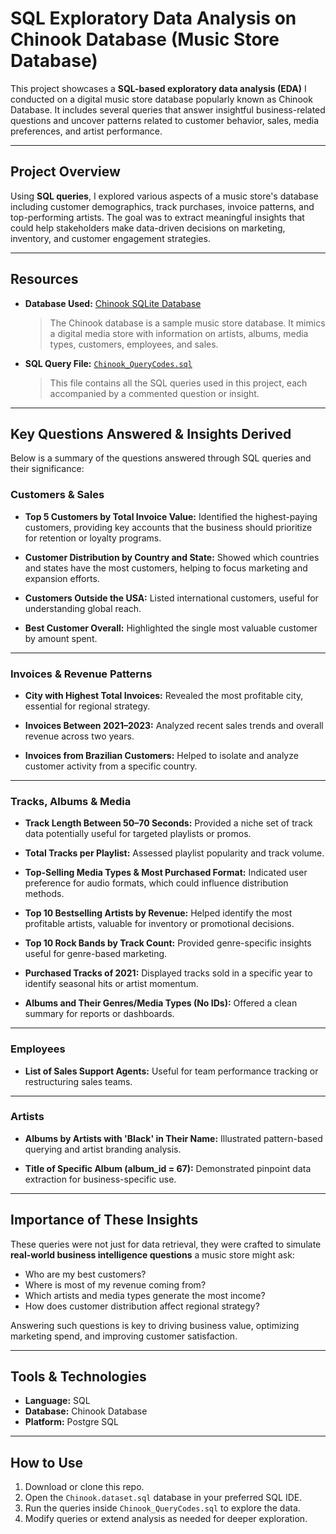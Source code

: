 # SQL Exploratory Data Analysis on Chinook Database (Music Store Database)
This project showcases a **SQL-based exploratory data analysis (EDA)** I conducted on a digital music store database popularly known as Chinook Database. It includes several queries that answer insightful business-related questions and uncover patterns related to customer behavior, sales, media preferences, and artist performance.

---

## Project Overview

Using **SQL queries**, I explored various aspects of a music store's database including customer demographics, track purchases, invoice patterns, and top-performing artists. The goal was to extract meaningful insights that could help stakeholders make data-driven decisions on marketing, inventory, and customer engagement strategies.

---

## Resources

* **Database Used:** [Chinook SQLite Database](https://github.com/Abiola-Gbolahan/Data-Analysis/blob/main/SQL%20EDA%20on%20Chinook%20Database/Chinook_dataset.sql)

  > The Chinook database is a sample music store database. It mimics a digital media store with information on artists, albums, media types, customers, employees, and sales.

* **SQL Query File:** [`Chinook_QueryCodes.sql`](https://github.com/Abiola-Gbolahan/Data-Analysis/blob/main/SQL%20EDA%20on%20Chinook%20Database/Chinook_QueryCodes.sql)

  > This file contains all the SQL queries used in this project, each accompanied by a commented question or insight.

---

## Key Questions Answered & Insights Derived

Below is a summary of the questions answered through SQL queries and their significance:

### Customers & Sales

* **Top 5 Customers by Total Invoice Value:**
  Identified the highest-paying customers, providing key accounts that the business should prioritize for retention or loyalty programs.

* **Customer Distribution by Country and State:**
  Showed which countries and states have the most customers, helping to focus marketing and expansion efforts.

* **Customers Outside the USA:**
  Listed international customers, useful for understanding global reach.

* **Best Customer Overall:**
  Highlighted the single most valuable customer by amount spent.

---

### Invoices & Revenue Patterns

* **City with Highest Total Invoices:**
  Revealed the most profitable city, essential for regional strategy.

* **Invoices Between 2021–2023:**
  Analyzed recent sales trends and overall revenue across two years.

* **Invoices from Brazilian Customers:**
  Helped to isolate and analyze customer activity from a specific country.

---

### Tracks, Albums & Media

* **Track Length Between 50–70 Seconds:**
  Provided a niche set of track data potentially useful for targeted playlists or promos.

* **Total Tracks per Playlist:**
  Assessed playlist popularity and track volume.

* **Top-Selling Media Types & Most Purchased Format:**
  Indicated user preference for audio formats, which could influence distribution methods.

* **Top 10 Bestselling Artists by Revenue:**
  Helped identify the most profitable artists, valuable for inventory or promotional decisions.

* **Top 10 Rock Bands by Track Count:**
  Provided genre-specific insights useful for genre-based marketing.

* **Purchased Tracks of 2021:**
  Displayed tracks sold in a specific year to identify seasonal hits or artist momentum.

* **Albums and Their Genres/Media Types (No IDs):**
  Offered a clean summary for reports or dashboards.

---

### Employees

* **List of Sales Support Agents:**
  Useful for team performance tracking or restructuring sales teams.

---

### Artists

* **Albums by Artists with 'Black' in Their Name:**
  Illustrated pattern-based querying and artist branding analysis.

* **Title of Specific Album (album\_id = 67):**
  Demonstrated pinpoint data extraction for business-specific use.

---

## Importance of These Insights

These queries were not just for data retrieval, they were crafted to simulate **real-world business intelligence questions** a music store might ask:

* Who are my best customers?
* Where is most of my revenue coming from?
* Which artists and media types generate the most income?
* How does customer distribution affect regional strategy?

Answering such questions is key to driving business value, optimizing marketing spend, and improving customer satisfaction.

---

## Tools & Technologies

* **Language:** SQL
* **Database:** Chinook Database
* **Platform:** Postgre SQL

---

## How to Use

1. Download or clone this repo.
2. Open the `Chinook.dataset.sql` database in your preferred SQL IDE.
3. Run the queries inside `Chinook_QueryCodes.sql` to explore the data.
4. Modify queries or extend analysis as needed for deeper exploration.
